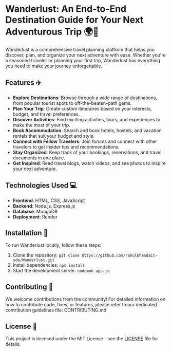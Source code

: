 # Wanderlust: An End-to-End Destination Guide for Your Next Adventurous Trip 🌍🌴

Wanderlust is a comprehensive travel planning platform that helps you discover, plan, and organize your next adventure with ease. Whether you're a seasoned traveler or planning your first trip, Wanderlust has everything you need to make your journey unforgettable.

## Features ✈️

- **Explore Destinations**: Browse through a wide range of destinations, from popular tourist spots to off-the-beaten-path gems.
- **Plan Your Trip**: Create custom itineraries based on your interests, budget, and travel preferences.
- **Discover Activities**: Find exciting activities, tours, and experiences to make the most of your trip.
- **Book Accommodation**: Search and book hotels, hostels, and vacation rentals that suit your budget and style.
- **Connect with Fellow Travelers**: Join forums and connect with other travelers to get insider tips and recommendations.
- **Stay Organized**: Keep track of your bookings, reservations, and travel documents in one place.
- **Get Inspired**: Read travel blogs, watch videos, and see photos to inspire your next adventure.

## Technologies Used 💻

- **Frontend**: HTML, CSS, JavaScript
- **Backend**: Node.js, Express.js
- **Database**: MongoDB
- **Deployment**: Render

## Installation 🚀

To run Wanderlust locally, follow these steps:

1. Clone the repository: `git clone https://github.com/rahulkhandait-sde/Wanderlust.git`
2. Install dependencies: `npm install`
3. Start the development server: `nodemon app.js`

## Contributing 🤝

We welcome contributions from the community! For detailed information on how to contribute code, fixes, or features, please refer to our dedicated contribution guidelines file: CONTRIBUTING.md

## License 📝

This project is licensed under the MIT License - see the [LICENSE](LICENSE) file for details.

